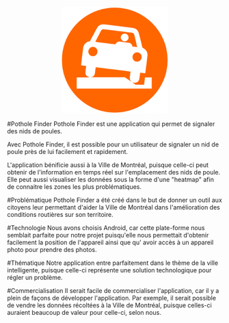 <p align="center">
<img src="/Project/app/src/main/res/mipmap/pothole_app_icon.png" width="250">
</p>

#Pothole Finder
Pothole Finder est une application qui permet de signaler des nids de poules.

Avec Pothole Finder, il est possible pour un utilisateur de signaler un nid de poule près de lui facilement et rapidement.

L'application bénificie aussi à la Ville de Montréal, puisque celle-ci peut obtenir de l'information en temps réel sur l'emplacement des nids de poule. Elle peut aussi visualiser les données sous la forme d'une "heatmap" afin de connaitre les zones les plus problématiques.

#Problématique
Pothole Finder a été créé dans le but de donner un outil aux citoyens leur permettant d'aider la Ville de Montréal dans l'amélioration des conditions routières sur son territoire. 

#Technologie
Nous avons choisis Android, car cette plate-forme nous semblait parfaite pour notre projet puisqu'elle nous permettait d'obtenir facilement la position de l'appareil ainsi que qu' avoir accès à un appareil photo pour prendre des photos.

#Thématique
Notre application entre parfaitement dans le thème de la ville intelligente, puisque celle-ci représente une solution technologique pour régler un problème.

#Commercialisation
Il serait facile de commercialiser l'application, car il y a plein de façons de développer l'application. Par exemple, il serait possible de vendre les données récoltées à la Ville de Montréal, puisque celles-ci auraient beaucoup de valeur pour celle-ci, selon nous. 
